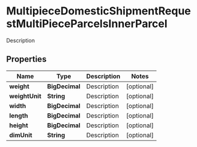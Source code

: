 

# MultipieceDomesticShipmentRequestMultiPieceParcelsInnerParcel

Description

## Properties

| Name | Type | Description | Notes |
|------------ | ------------- | ------------- | -------------|
|**weight** | **BigDecimal** | Description |  [optional] |
|**weightUnit** | **String** | Description |  [optional] |
|**width** | **BigDecimal** | Description |  [optional] |
|**length** | **BigDecimal** | Description |  [optional] |
|**height** | **BigDecimal** | Description |  [optional] |
|**dimUnit** | **String** | Description |  [optional] |



